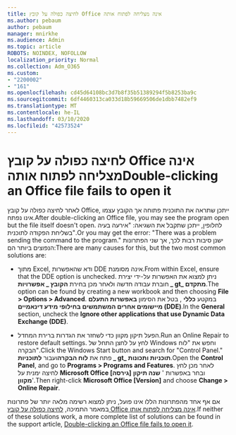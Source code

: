 ```yaml
---
title: לחיצה כפולה על קובץ Office אינה מצליחה לפתוח אותה
ms.author: pebaum
author: pebaum
manager: mnirkhe
ms.audience: Admin
ms.topic: article
ROBOTS: NOINDEX, NOFOLLOW
localization_priority: Normal
ms.collection: Adm_O365
ms.custom:
- "2200002"
- "161"
ms.openlocfilehash: cd45d64108bc3d7b8f35b51389294f5b8253ba9c
ms.sourcegitcommit: 6df4460313ca033d18b59669506de1dbb7482ef9
ms.translationtype: MT
ms.contentlocale: he-IL
ms.lasthandoff: 03/10/2020
ms.locfileid: "42573524"
---
```

# <a name="double-clicking-an-office-file-fails-to-open-it"></a><span data-ttu-id="230ba-102">לחיצה כפולה על קובץ Office אינה מצליחה לפתוח אותה</span><span class="sxs-lookup"><span data-stu-id="230ba-102">Double-clicking an Office file fails to open it</span></span>

<span data-ttu-id="230ba-103">לאחר לחיצה כפולה על קובץ Office, ייתכן שתראה את התוכנית פתוחה אך הקובץ עצמו אינו נפתח.</span><span class="sxs-lookup"><span data-stu-id="230ba-103">After double-clicking an Office file, you may see the program open but the file itself doesn't open.</span></span> <span data-ttu-id="230ba-104">לחלופין, ייתכן שתקבל את השגיאה: "אירעה בעיה בשליחת הפקודה לתוכנית".</span><span class="sxs-lookup"><span data-stu-id="230ba-104">Or you may get the error: "There was a problem sending the command to the program."</span></span> <span data-ttu-id="230ba-105">ישנן סיבות רבות לכך, אך שני הפתרונות הנפוצים ביותר הם:</span><span class="sxs-lookup"><span data-stu-id="230ba-105">There are many causes for this, but the two most common solutions are:</span></span>

- <span data-ttu-id="230ba-106">מתוך Excel, ודא שהאפשרות DDE אינה מסומנת.</span><span class="sxs-lookup"><span data-stu-id="230ba-106">From within Excel, ensure that the DDE option is unchecked.</span></span> <span data-ttu-id="230ba-107">ניתן למצוא את האפשרות על-ידי יצירת חוברת עבודה חדשה ולאחר מכן בחירת **הקובץ _ אפשרויות _ gt_ מתקדם**.</span><span class="sxs-lookup"><span data-stu-id="230ba-107">The option can be found by creating a new workbook and then choosing **File > Options > Advanced**.</span></span> <span data-ttu-id="230ba-108">במקטע **כללי** , בטל את הסימון **באפשרות התעלם מיישומים אחרים המשתמשים בחילופי מידע דינאמיים (DDE)**.</span><span class="sxs-lookup"><span data-stu-id="230ba-108">In the **General** section, uncheck the **Ignore other applications that use Dynamic Data Exchange (DDE)**.</span></span>

- <span data-ttu-id="230ba-109">הפעל תיקון מקוון כדי לשחזר את הגדרות ברירת המחדל.</span><span class="sxs-lookup"><span data-stu-id="230ba-109">Run an Online Repair to restore default settings.</span></span> <span data-ttu-id="230ba-110">לחץ על לחצן התחל של Windows וחפש את "לוח הבקרה".</span><span class="sxs-lookup"><span data-stu-id="230ba-110">Click the Windows Start button and search for "Control Panel."</span></span> <span data-ttu-id="230ba-111">פתח את **לוח הבקרה**ועבור **לתוכניות _ gt_ תוכניות ותכונות**.</span><span class="sxs-lookup"><span data-stu-id="230ba-111">Open the **Control Panel**, and go to **Programs > Programs and Features**.</span></span> <span data-ttu-id="230ba-112">לאחר מכן לחץ לחיצה ימנית על **Microsoft Office [גירסה]** ובחר באפשרות ' **שנה תיקון מקוון**'.</span><span class="sxs-lookup"><span data-stu-id="230ba-112">Then right-click **Microsoft Office [Version]** and choose **Change > Online Repair**.</span></span>

<span data-ttu-id="230ba-113">אם אף אחד מהפתרונות הללו אינו פועל, ניתן למצוא רשימה מלאה יותר של פתרונות במאמר התמיכה, [לחיצה כפולה על קובץ Office אינה מצליחה לפתוח אותו](https://support.office.com/article/Double-clicking-an-Office-file-fails-to-open-it-1e9c0ad9-34c8-4440-a42e-d30186b29ed6).</span><span class="sxs-lookup"><span data-stu-id="230ba-113">If neither of these solutions work, a more complete list of solutions can be found in the support article, [Double-clicking an Office file fails to open it](https://support.office.com/article/Double-clicking-an-Office-file-fails-to-open-it-1e9c0ad9-34c8-4440-a42e-d30186b29ed6).</span></span>
